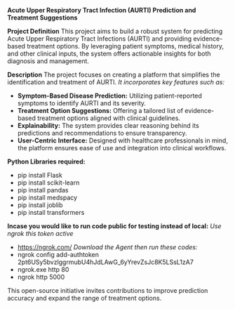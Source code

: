 **Acute Upper Respiratory Tract Infection (AURTI) Prediction and Treatment Suggestions**

**Project Definition**
This project aims to build a robust system for predicting Acute Upper Respiratory Tract Infections (AURTI) and providing evidence-based treatment options. 
By leveraging patient symptoms, medical history, and other clinical inputs, the system offers actionable insights for both diagnosis and management.

**Description**
The project focuses on creating a platform that simplifies the identification and treatment of AURTI. _It incorporates key features such as:_

- **Symptom-Based Disease Prediction:** Utilizing patient-reported symptoms to identify AURTI and its severity.
- **Treatment Option Suggestions:** Offering a tailored list of evidence-based treatment options aligned with clinical guidelines.
- **Explainability:** The system provides clear reasoning behind its predictions and recommendations to ensure transparency.
- **User-Centric Interface:** Designed with healthcare professionals in mind, the platform ensures ease of use and integration into clinical workflows.

**Python Libraries required:**
- pip install Flask
- pip install scikit-learn
- pip install pandas
- pip install medspacy
- pip install joblib
- pip install transformers


**Incase you would like to run code public for testing instead of local:**
_Use ngrok this token active_
- https://ngrok.com/
_Download the Agent then run these codes:_
- ngrok config add-authtoken 2pt6USy5bvzlggrmubU4hJdLAwG_6yYrevZsJc8K5LSsL1zA7
- ngrok.exe http 80
- ngrok http 5000

This open-source initiative invites contributions to improve prediction accuracy and expand the range of treatment options.
